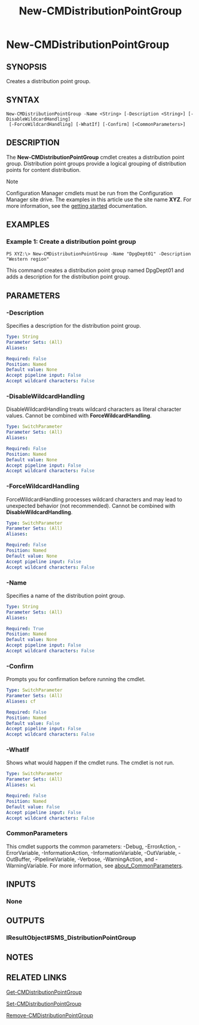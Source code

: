﻿---
description: Creates a distribution point group.
external help file: AdminUI.PS.Content.dll-Help.xml
Module Name: ConfigurationManager
ms.date: 05/05/2019
schema: 2.0.0
title: New-CMDistributionPointGroup
---

# New-CMDistributionPointGroup

## SYNOPSIS
Creates a distribution point group.

## SYNTAX

```
New-CMDistributionPointGroup -Name <String> [-Description <String>] [-DisableWildcardHandling]
 [-ForceWildcardHandling] [-WhatIf] [-Confirm] [<CommonParameters>]
```

## DESCRIPTION
The **New-CMDistributionPointGroup** cmdlet creates a distribution point group.
Distribution point groups provide a logical grouping of distribution points for content distribution.

> [!NOTE]
> Configuration Manager cmdlets must be run from the Configuration Manager site drive.
> The examples in this article use the site name **XYZ**. For more information, see the
> [getting started](/powershell/sccm/overview) documentation.

## EXAMPLES

### Example 1: Create a distribution point group
```
PS XYZ:\> New-CMDistributionPointGroup -Name "DpgDept01" -Description "Western region"
```

This command creates a distribution point group named DpgDept01 and adds a description for the distribution point group.

## PARAMETERS

### -Description
Specifies a description for the distribution point group.

```yaml
Type: String
Parameter Sets: (All)
Aliases:

Required: False
Position: Named
Default value: None
Accept pipeline input: False
Accept wildcard characters: False
```

### -DisableWildcardHandling
DisableWildcardHandling treats wildcard characters as literal character values. Cannot be combined with **ForceWildcardHandling**.

```yaml
Type: SwitchParameter
Parameter Sets: (All)
Aliases:

Required: False
Position: Named
Default value: None
Accept pipeline input: False
Accept wildcard characters: False
```

### -ForceWildcardHandling
ForceWildcardHandling processes wildcard characters and may lead to unexpected behavior (not recommended). Cannot be combined with **DisableWildcardHandling**.

```yaml
Type: SwitchParameter
Parameter Sets: (All)
Aliases:

Required: False
Position: Named
Default value: None
Accept pipeline input: False
Accept wildcard characters: False
```

### -Name
Specifies a name of the distribution point group.

```yaml
Type: String
Parameter Sets: (All)
Aliases:

Required: True
Position: Named
Default value: None
Accept pipeline input: False
Accept wildcard characters: False
```

### -Confirm
Prompts you for confirmation before running the cmdlet.

```yaml
Type: SwitchParameter
Parameter Sets: (All)
Aliases: cf

Required: False
Position: Named
Default value: False
Accept pipeline input: False
Accept wildcard characters: False
```

### -WhatIf
Shows what would happen if the cmdlet runs.
The cmdlet is not run.

```yaml
Type: SwitchParameter
Parameter Sets: (All)
Aliases: wi

Required: False
Position: Named
Default value: False
Accept pipeline input: False
Accept wildcard characters: False
```

### CommonParameters
This cmdlet supports the common parameters: -Debug, -ErrorAction, -ErrorVariable, -InformationAction, -InformationVariable, -OutVariable, -OutBuffer, -PipelineVariable, -Verbose, -WarningAction, and -WarningVariable. For more information, see [about_CommonParameters](http://go.microsoft.com/fwlink/?LinkID=113216).

## INPUTS

### None

## OUTPUTS

### IResultObject#SMS_DistributionPointGroup

## NOTES

## RELATED LINKS

[Get-CMDistributionPointGroup](Get-CMDistributionPointGroup.md)

[Set-CMDistributionPointGroup](Set-CMDistributionPointGroup.md)

[Remove-CMDistributionPointGroup](Remove-CMDistributionPointGroup.md)


